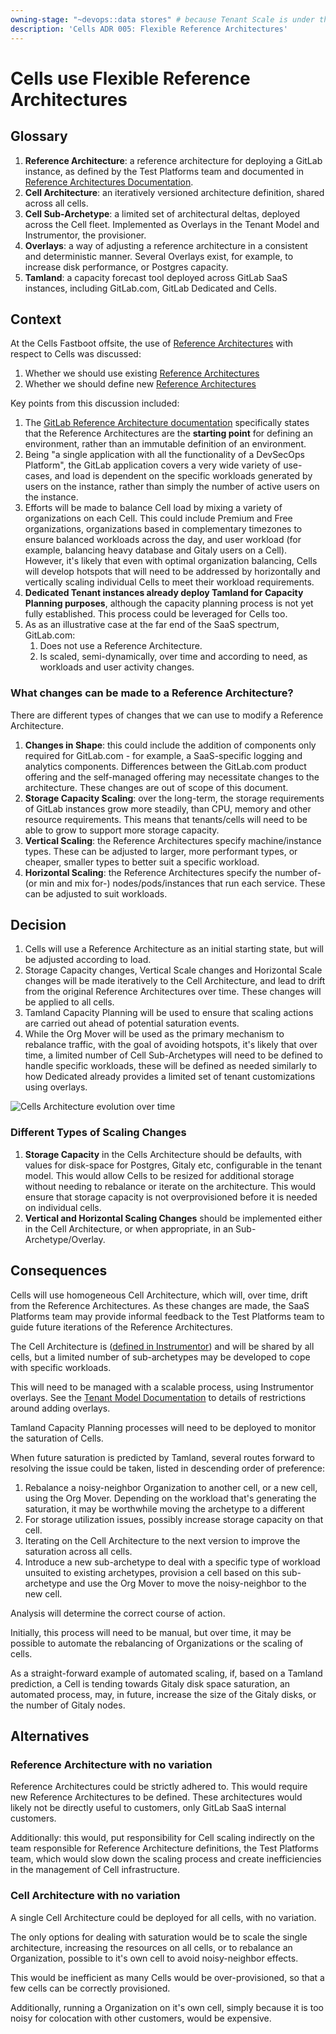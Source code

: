 ```yaml
---
owning-stage: "~devops::data stores" # because Tenant Scale is under this
description: 'Cells ADR 005: Flexible Reference Architectures'
---
```


# Cells use Flexible Reference Architectures

## Glossary

1. **Reference Architecture**: a reference architecture for deploying a GitLab instance,
   as defined by the Test Platforms team and documented in
   [Reference Architectures Documentation](../../../../administration/reference_architectures/index.md).
1. **Cell Architecture**: an iteratively versioned architecture definition, shared across all cells.
1. **Cell Sub-Archetype**: a limited set of architectural deltas, deployed across the Cell fleet.
   Implemented as Overlays in the Tenant Model and Instrumentor, the provisioner.
1. **Overlays**: a way of adjusting a reference architecture in a consistent and deterministic manner.
   Several Overlays exist, for example, to increase disk performance, or Postgres capacity.
1. **Tamland**: a capacity forecast tool deployed across GitLab SaaS instances,
   including GitLab.com, GitLab Dedicated and Cells.

## Context

At the Cells Fastboot offsite, the use of [Reference Architectures](../../../../administration/reference_architectures/index.md) with respect to Cells was discussed:

1. Whether we should use existing [Reference Architectures](../../../../administration/reference_architectures/index.md)
1. Whether we should define new [Reference Architectures](../../../../administration/reference_architectures/index.md)

Key points from this discussion included:

1. The [GitLab Reference Architecture documentation](../../../../administration/reference_architectures/index.md)
   specifically states that the Reference Architectures are the **starting point** for defining an environment,
   rather than an immutable definition of an environment.
1. Being "a single application with all the functionality of a DevSecOps Platform",
   the GitLab application covers a very wide variety of use-cases,
   and load is dependent on the specific workloads generated by users on the instance,
   rather than simply the number of active users on the instance.
1. Efforts will be made to balance Cell load by mixing a variety of organizations on each Cell.
   This could include Premium and Free organizations, organizations based in complementary timezones
   to ensure balanced workloads across the day,
   and user workload (for example, balancing heavy database and Gitaly users on a Cell).
   However, it's likely that even with optimal organization balancing,
   Cells will develop hotspots that will need to be addressed by horizontally and vertically
   scaling individual Cells to meet their workload requirements.
1. **Dedicated Tenant instances already deploy Tamland for Capacity Planning purposes**,
   although the capacity planning process is not yet fully established.
   This process could be leveraged for Cells too.
1. As as an illustrative case at the far end of the SaaS spectrum, GitLab.com:
   1. Does not use a Reference Architecture.
   1. Is scaled, semi-dynamically, over time and according to need, as workloads and user activity changes.

### What changes can be made to a Reference Architecture?

There are different types of changes that we can use to modify a Reference Architecture.

1. **Changes in Shape**: this could include the addition of components only required for GitLab.com -
   for example, a SaaS-specific logging and analytics components.
   Differences between the GitLab.com product offering and the self-managed offering may necessitate changes to the architecture.
   These changes are out of scope of this document.
1. **Storage Capacity Scaling**: over the long-term, the storage requirements of GitLab instances grow more steadily, than
   CPU, memory and other resource requirements.
   This means that tenants/cells will need to be able to grow to support more storage capacity.
1. **Vertical Scaling**: the Reference Architectures specify machine/instance types.
   These can be adjusted to larger, more performant types,
   or cheaper, smaller types to better suit a specific workload.
1. **Horizontal Scaling**: the Reference Architectures specify the number of- (or min and mix for-) nodes/pods/instances that
   run each service.
   These can be adjusted to suit workloads.

## Decision

1. Cells will use a Reference Architecture as an initial starting state, but will be adjusted according to load.
1. Storage Capacity changes, Vertical Scale changes and Horizontal Scale changes will be made iteratively to the Cell Architecture,
   and lead to drift from the original Reference Architectures over time.
   These changes will be applied to all cells.
1. Tamland Capacity Planning will be used to ensure that scaling actions are carried out ahead of potential saturation events.
1. While the Org Mover will be used as the primary mechanism to rebalance traffic, with the goal of avoiding hotspots,
   it's likely that over time, a limited number of Cell Sub-Archetypes will need to be defined to handle specific workloads,
   these will be defined as needed similarly to how Dedicated already provides a limited set of tenant customizations using
   overlays.

![Cells Architecture evolution over time](https://docs.google.com/drawings/d/e/2PACX-1vTKB9IWloAqvUa7msAZ8wkVl1DhsPV0y-cbJTTeNLrkg2TEuxROPxqwNe03bBNCWVxIsVfPU0VxCZkR/pub?w=925&h=345)

### Different Types of Scaling Changes

1. **Storage Capacity** in the Cells Architecture should be defaults,
   with values for disk-space for Postgres, Gitaly etc,
   configurable in the tenant model.
   This would allow Cells to be resized for additional storage without needing to rebalance or iterate on the architecture.
   This would ensure that storage capacity is not overprovisioned before it is needed on individual cells.
1. **Vertical and Horizontal Scaling Changes** should be implemented either in the Cell Architecture,
   or when appropriate, in an Sub-Archetype/Overlay.

## Consequences

Cells will use homogeneous Cell Architecture, which will, over time, drift from the Reference Architectures.
As these changes are made, the SaaS Platforms team may provide informal feedback to the Test Platforms team to guide future
iterations of the Reference Architectures.

The Cell Architecture is
([defined in Instrumentor](https://gitlab.com/gitlab-com/gl-infra/gitlab-dedicated/instrumentor/-/blob/main/gcp/jsonnet/reference_architecture.libsonnet)) and will be shared by all cells,
but a limited number of sub-archetypes may be developed to cope with specific workloads.

This will need to be managed with a scalable process, using Instrumentor overlays.
See the [Tenant Model Documentation](https://gitlab.com/gitlab-com/gl-infra/gitlab-dedicated/team/-/blob/main/engineering/tenant-model.md#reference-architecture-overlays) to details of restrictions around adding overlays.

Tamland Capacity Planning processes will need to be deployed to monitor the saturation of Cells.

When future saturation is predicted by Tamland, several routes forward to resolving the issue could be taken,
listed in descending order of preference:

1. Rebalance a noisy-neighbor Organization to another cell, or a new cell, using the Org Mover.
   Depending on the workload that's generating the saturation,
   it may be worthwhile moving the archetype to a different
1. For storage utilization issues, possibly increase storage capacity on that cell.
1. Iterating on the Cell Architecture to the next version to improve the saturation across all cells.
1. Introduce a new sub-archetype to deal with a specific type of workload unsuited to existing archetypes,
   provision a cell based on this sub-archetype and use the Org Mover to move the noisy-neighbor to the new cell.

Analysis will determine the correct course of action.

Initially, this process will need to be manual, but over time, it may be possible to automate the rebalancing of Organizations
or the scaling of cells.

As a straight-forward example of automated scaling, if, based on a Tamland prediction,
a Cell is tending towards Gitaly disk space saturation,
an automated process, may, in future,
increase the size of the Gitaly disks, or the number of Gitaly nodes.

## Alternatives

### Reference Architecture with no variation

Reference Architectures could be strictly adhered to.
This would require new Reference Architectures to be defined.
These architectures would likely not be directly useful to customers,
only GitLab SaaS internal customers.

Additionally: this would, put responsibility for Cell scaling indirectly on the team responsible for Reference Architecture definitions,
the Test Platforms team, which would slow down the scaling process and create inefficiencies in the management of Cell infrastructure.

### Cell Architecture with no variation

A single Cell Architecture could be deployed for all cells, with no variation.

The only options for dealing with saturation would be to scale the single architecture,
increasing the resources on all cells,
or to rebalance an Organization, possible to it's own cell to avoid noisy-neighbor effects.

This would be inefficient as many Cells would be over-provisioned,
so that a few cells can be correctly provisioned.

Additionally, running a Organization on it's own cell,
simply because it is too noisy for colocation with other customers, would be expensive.
